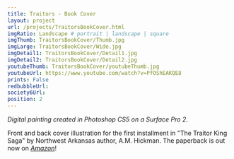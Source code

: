 ```yaml
---
title: Traitors - Book Cover
layout: project
url: /projects/TraitorsBookCover.html
imgRatio: Landscape # portrait | landscape | square
imgThumb: TraitorsBookCover/Thumb.jpg
imgLarge: TraitorsBookCover/Wide.jpg
imgDetail1: TraitorsBookCover/Detail1.jpg
imgDetail2: TraitorsBookCover/Detail2.jpg
youtubeThumb: TraitorsBookCover/youtubeThumb.jpg
youtubeUrl: https://www.youtube.com/watch?v=PfOShEAKQE8
prints: False
redbubbleUrl: 
society6Url: 
position: 2
---
```


*Digital painting created in Photoshop CS5 on a Surface Pro 2.*

Front and back cover illustration for the first installment in "The Traitor King Saga" by Northwest Arkansas author, A.M. Hickman. The paperback is out now on [*Amazon*](http://alyssamay-art.tumblr.com/tagged/fan+art+fifteenth/)!
